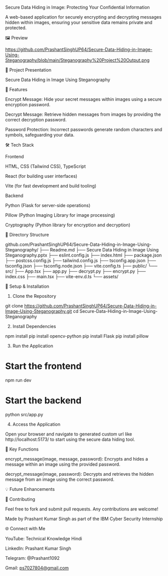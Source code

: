 Secure Data Hiding in Image: Protecting Your Confidential Information

A web-based application for securely encrypting and decrypting messages hidden within images, ensuring your sensitive data remains private and protected.

🖼️ Preview

https://github.com/PrashantSinghUP64/Secure-Data-Hiding-in-Image-Using-Steganography/blob/main/Steganography%20Project%20Output.png

📑 Project Presentation

Secure Data Hiding in Image Using Steganography

🚀 Features

Encrypt Message: Hide your secret messages within images using a secure encryption password.

Decrypt Message: Retrieve hidden messages from images by providing the correct decryption password.

Password Protection: Incorrect passwords generate random characters and symbols, safeguarding your data.

🛠 Tech Stack

Frontend

HTML, CSS (Tailwind CSS), TypeScript

React (for building user interfaces)

Vite (for fast development and build tooling)

Backend

Python (Flask for server-side operations)

Pillow (Python Imaging Library for image processing)

Cryptography (Python library for encryption and decryption)

📂 Directory Structure

github.com/PrashantSinghUP64/Secure-Data-Hiding-in-Image-Using-Steganography/
├── Readme.md
├── Secure Data Hiding in Image Using Steganography.pptx
├── eslint.config.js
├── index.html
├── package.json
├── postcss.config.js
├── tailwind.config.js
├── tsconfig.app.json
├── tsconfig.json
├── tsconfig.node.json
├── vite.config.ts
├── public/
└── src/
    ├── App.tsx
    ├── app.py
    ├── decrypt.py
    ├── encrypt.py
    ├── index.css
    ├── main.tsx
    ├── vite-env.d.ts
    └── assets/

📌 Setup & Installation

1. Clone the Repository

git clone https://github.com/PrashantSinghUP64/Secure-Data-Hiding-in-Image-Using-Steganography.git
cd Secure-Data-Hiding-in-Image-Using-Steganography

2. Install Dependencies

npm install
pip install opencv-python
pip install Flask
pip install pillow

3. Run the Application

# Start the frontend
npm run dev

# Start the backend
python src/app.py

4. Access the Application

Open your browser and navigate to generated custom url like http://localhost:5173/ to start using the secure data hiding tool.

📜 Key Functions

encrypt_message(image, message, password): Encrypts and hides a message within an image using the provided password.

decrypt_message(image, password): Decrypts and retrieves the hidden message from an image using the correct password.

💡 Future Enhancements

🤝 Contributing

Feel free to fork and submit pull requests. Any contributions are welcome!

Made by Prashant Kumar Singh as part of the IBM Cyber Security Internship

🌐 Connect with Me

YouTube: Technical Knowledge Hindi

LinkedIn: Prashant Kumar Singh

Telegram: @Prashant1092

Gmail: ps7027804@gmail.com


